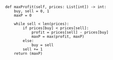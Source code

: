 
	def maxProfit(self, prices: List[int]) -> int: 
        buy, sell = 0, 1
        maxP = 0

        while sell < len(prices):
            if prices[buy] < prices[sell]:
                profit = prices[sell] - prices[buy]
                maxP = max(profit, maxP)
            else:
                buy = sell
            sell += 1
        return (maxP)
        